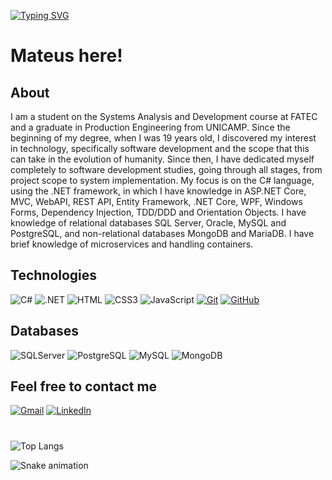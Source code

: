 
[![Typing SVG](https://readme-typing-svg.herokuapp.com/?color=fff&size=35&center=true&vCenter=true&width=1000&lines=Hello+World!+Welcome+to+my+profile)](https://git.io/typing-svg)

# Mateus here!
## About 
I am a student on the Systems Analysis and Development course at FATEC and a graduate in Production Engineering from UNICAMP. Since the beginning of my degree, when I was 19 years old, I discovered my interest in technology, specifically software development and the scope that this can take in the evolution of humanity. Since then, I have dedicated myself completely to software development studies, going through all stages, from project scope to system implementation. My focus is on the C# language, using the .NET framework, in which I have knowledge in ASP.NET Core, MVC, WebAPI, REST API, Entity Framework, .NET Core, WPF, Windows Forms, Dependency Injection, TDD/DDD and Orientation Objects. I have knowledge of relational databases SQL Server, Oracle, MySQL and PostgreSQL, and non-relational databases MongoDB and MariaDB. I have brief knowledge of microservices and handling containers.

## Technologies
![C#](https://img.shields.io/badge/C%23-239120?style=for-the-badge&logo=c-sharp&logoColor=white)
![.NET](https://img.shields.io/badge/.NET-239120?style=for-the-badge&logoColor=white)
![HTML](https://img.shields.io/badge/HTML-000?style=for-the-badge&logo=html5&logoColor=30A3DC)
![CSS3](https://img.shields.io/badge/CSS3-000?style=for-the-badge&logo=css3&logoColor=E94D5F)
![JavaScript](https://img.shields.io/badge/JavaScript-000?style=for-the-badge&logo=javascript&logoColor=F0DB4F)
[![Git](https://img.shields.io/badge/Git-000?style=for-the-badge&logo=git&logoColor=E94D5F)](https://git-scm.com/doc)
[![GitHub](https://img.shields.io/badge/GitHub-000?style=for-the-badge&logo=github&logoColor=30A3DC)](https://docs.github.com/)

## Databases
![SQLServer](https://img.shields.io/badge/SQLServer-000?style=for-the-badge&logo=sqlserver)
![PostgreSQL](https://img.shields.io/badge/PostgreSQL-000?style=for-the-badge&logo=postgresql)
![MySQL](https://img.shields.io/badge/MySQL-00000F?style=for-the-badge&logo=mysql&logoColor=white)
![MongoDB](https://img.shields.io/badge/MongoDB-000?style=for-the-badge&logo=mongodb)

## Feel free to contact me
[![Gmail](https://img.shields.io/badge/Gmail-333333?style=for-the-badge&logo=gmail&logoColor=red)](mailto:mateusfontascp2704@gmail.com)
[![LinkedIn](https://img.shields.io/badge/LinkedIn-0077B5?style=for-the-badge&logo=linkedin&logoColor=white)](https://www.linkedin.com/in/mateus-scolastici-b28629212/)

#
![Top Langs](https://github-readme-stats-git-masterrstaa-rickstaa.vercel.app/api/top-langs/?username=Mateus-Scolastici&bg_color=000&border_color=30A3DC&title_color=E94D5F&text_color=FFF)

![Snake animation](https://github.com/Mateus-Scolastici/Mateus-Scolastici/blob/output/github-contribution-grid-snake.svg)

